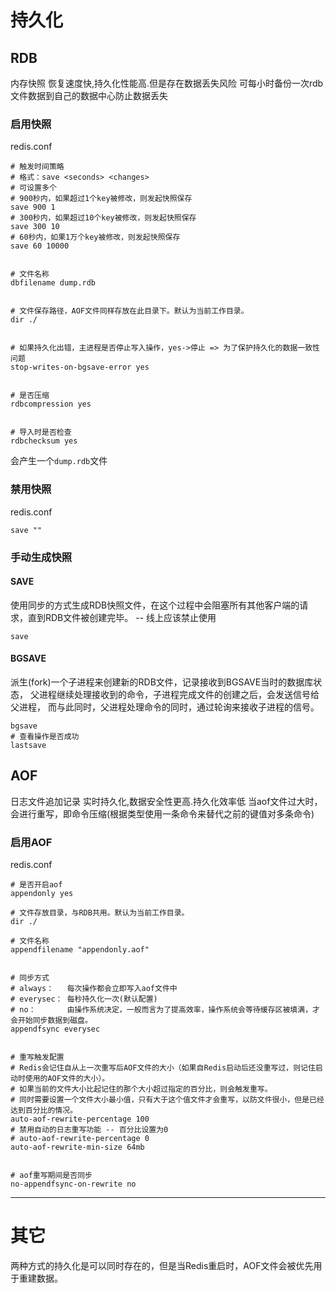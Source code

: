 # 持久化

## RDB

内存快照
恢复速度快,持久化性能高.但是存在数据丢失风险
可每小时备份一次rdb文件数据到自己的数据中心防止数据丢失


### 启用快照

redis.conf

```shell
# 触发时间策略  
# 格式：save <seconds> <changes>
# 可设置多个
# 900秒内，如果超过1个key被修改，则发起快照保存
save 900 1
# 300秒内，如果超过10个key被修改，则发起快照保存
save 300 10
# 60秒内，如果1万个key被修改，则发起快照保存
save 60 10000


# 文件名称
dbfilename dump.rdb


# 文件保存路径，AOF文件同样存放在此目录下。默认为当前工作目录。
dir ./


# 如果持久化出错，主进程是否停止写入操作，yes->停止 => 为了保护持久化的数据一致性问题
stop-writes-on-bgsave-error yes


# 是否压缩
rdbcompression yes


# 导入时是否检查
rdbchecksum yes
```

会产生一个`dump.rdb`文件

### 禁用快照

redis.conf

```shell
save ""
```

### 手动生成快照


#### SAVE

使用同步的方式生成RDB快照文件，在这个过程中会阻塞所有其他客户端的请求，直到RDB文件被创建完毕。 -- 线上应该禁止使用

```shell
save
```

#### BGSAVE

派生(fork)一个子进程来创建新的RDB文件，记录接收到BGSAVE当时的数据库状态，
父进程继续处理接收到的命令，子进程完成文件的创建之后，会发送信号给父进程，
而与此同时，父进程处理命令的同时，通过轮询来接收子进程的信号。

```shell
bgsave
# 查看操作是否成功
lastsave
```

## AOF

日志文件追加记录
实时持久化,数据安全性更高.持久化效率低
当aof文件过大时，会进行重写，即命令压缩(根据类型使用一条命令来替代之前的键值对多条命令)

### 启用AOF

redis.conf

```shell
# 是否开启aof
appendonly yes

# 文件存放目录，与RDB共用。默认为当前工作目录。
dir ./

# 文件名称
appendfilename "appendonly.aof"


# 同步方式
# always：   每次操作都会立即写入aof文件中
# everysec： 每秒持久化一次(默认配置)
# no：       由操作系统决定，一般而言为了提高效率，操作系统会等待缓存区被填满，才会开始同步数据到磁盘。
appendfsync everysec


# 重写触发配置
# Redis会记住自从上一次重写后AOF文件的大小（如果自Redis启动后还没重写过，则记住启动时使用的AOF文件的大小）。
# 如果当前的文件大小比起记住的那个大小超过指定的百分比，则会触发重写。
# 同时需要设置一个文件大小最小值，只有大于这个值文件才会重写，以防文件很小，但是已经达到百分比的情况。
auto-aof-rewrite-percentage 100
# 禁用自动的日志重写功能 -- 百分比设置为0
# auto-aof-rewrite-percentage 0
auto-aof-rewrite-min-size 64mb


# aof重写期间是否同步
no-appendfsync-on-rewrite no
```



---

# 其它

两种方式的持久化是可以同时存在的，但是当Redis重启时，AOF文件会被优先用于重建数据。
